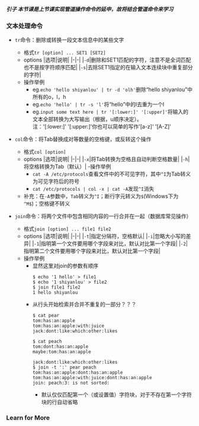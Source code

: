 ##### 引子 本节课是上节课实现管道操作命令的延申，故将结合管道命令来学习

### 文本处理命令
- `tr`命令：删除或转换一段文本信息中的某些文字
  - 格式`tr [option] ... SET1 [SET2]`
  - options
    |选项|说明|
    |-|-|
    |`-d`|删除和SET1匹配的字符，注意不是全词匹配也不是按字符顺序匹配|
    |`-s`|去除SET1指定的在输入文本连续块中重复部分的字符|
  - 操作举例
    - eg.`echo 'hello shiyanlou' | tr -d 'olh'`删除“hello shiyanlou”中所有的o，l，h
    - eg.`echo 'hello' | tr -s 'l'`将“hello”中的l去重为一个l
    - eg.`input some text here | tr '[:lower:]' '[:upper]'`将输入的文本全部转换为大写输出（根据，u顺序决定）。  
      注：'[:lower:]' '[:upper:]'你也可以简单的写作'[a-z]' '[A-Z]'

- `col`命令：将Tab替换成对等数量的空格键，或反转这个操作
  - 格式`col [option]`
  - options
    |选项|说明|
    |-|-|
    |`-x`|将Tab转换为空格且自动判断空格数量|
    |`-h`|将空格转换为Tab（默认）|
  -操作举例
    - `cat -A /etc/protocols`查看文件中的不可见字符，其中`^I`为Tab转义为可见字符后的符号
    - `cat /etc/protocols | col -x | cat -A`发现`^I`消失
  - 补充：在`-A`参数中，`Tab`转义为`^I`；断行字元转义为`$`(Windows下为`^M$`)；空格键不转义

- `join`命令：将两个文件中包含相同内容的一行合并在一起（数据库常见操作）
  - 格式`join [option] ... file1 file2`
  - options
    |选项|说明|
    |-|-|
    |`-t`|指定分隔符，空格默认|
    |`-i`|忽略大小写的差异|
    |`-1`|指明第一个文件要用哪个字段来对比，默认对比第一个字段|
    |`-2`|指明第二个文件要用哪个字段来对比，默认对比第一个字段|
  - 操作举例
    - 显然这里对join的参数有顺序
      ```
      $ echo '1 hello' > file1
      $ echo '1 shiyanlou' > file2
      $ join file1 file2
      1 hello shiyanlou
      ```
    - 从行头开始检索并合并不重复的一部分？？？
      ```
      $ cat pear
      tom:has:an:apple
      tom:has:an:apple:with:juice
      jack:dont:like:which:other:likes

      $ cat peach
      tom:dont:has:an:apple
      maybe:tom:has:an:apple

      jack:dont:like:which:other:likes
      $ join -t ':' pear peach
      tom:has:an:apple:dont:has:an:apple
      tom:has:an:apple:with:juice:dont:has:an:apple
      join: peach:3: is not sorted:
      ```
      - 默认仅仅匹配第一个（或设置值）字符块，对于不存在第一个字符块的行自动省略

### Learn for More
